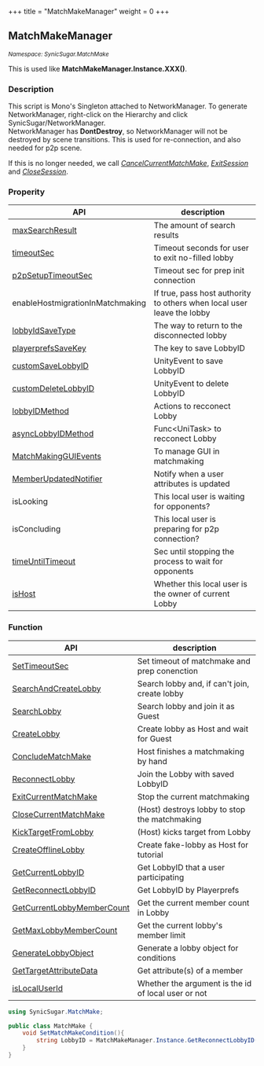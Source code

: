 +++
title = "MatchMakeManager"
weight = 0
+++

## MatchMakeManager
<small>*Namespace: SynicSugar.MatchMake*</small>

This is used like **MatchMakeManager.Instance.XXX()**.


### Description
This script is Mono's Singleton attached to NetworkManager.  To generate NetworkManager, right-click on the Hierarchy and click SynicSugar/NetworkManager.<br>
NetworkManager has **DontDestroy**, so NetworkManager will not be destroyed by scene transitions. This is used for re-connection, and also needed for p2p scene. <br>

If this is no longer needed, we call *[CancelCurrentMatchMake](../MatchMakeManager/cancelcurrentmatchmake)*, *[ExitSession](../../SynicSugar.P2P/ConnectHub/exitsession)* and *[CloseSession](../../SynicSugar.P2P/ConnectHub/exitsession)*.



### Properity
| API | description |
|---|---|
| [maxSearchResult](../MatchMakeManager/maxsearchresult)  | The amount of search results |
| [timeoutSec](../MatchMakeManager/timeoutsec) | Timeout seconds for user to exit no-filled lobby |
| [p2pSetupTimeoutSec](../MatchMakeManager/p2psetuptimeoutsec) | Timeout sec for prep init connection |
| enableHostmigrationInMatchmaking | If true, pass host authority to others when local user leave the lobby |
| [lobbyIdSaveType](../MatchMakeManager/lobbyidsavetype) | The way to return to the disconnected lobby |
| [playerprefsSaveKey](../MatchMakeManager/playerprefssavekey) | The key to save LobbyID |
| [customSaveLobbyID](../MatchMakeManager/customsavelobbyid) | UnityEvent to save LobbyID |
| [customDeleteLobbyID](../MatchMakeManager/customdeletelobbyid) | UnityEvent to delete LobbyID |
| [lobbyIDMethod](../../SynicSugar.MatchMake/lobbyidmethod) | Actions to recconect Lobby |
| [asyncLobbyIDMethod](../../SynicSugar.MatchMake/asynclobbyidmethod) | Func&lt;UniTask&gt; to recconect Lobby |
| [MatchMakingGUIEvents](../../SynicSugar.MatchMake/matchmakingguievents) | To manage GUI in matchmaking |
| [MemberUpdatedNotifier](../MatchMakeManager/memberupdatednotifier) | Notify when a user attributes is updated |
| isLooking | This local user is waiting for opponents? |
| isConcluding | This local user is preparing for p2p connection? |
| [timeUntilTimeout](../MatchMakeManager/timeuntiltimeout) | Sec until stopping the process to wait for opponents |
| [isHost](../MatchMakeManager/ishost) | Whether this local user is the owner of current Lobby |


### Function 
| API | description |
|---|---|
| [SetTimeoutSec](../MatchMakeManager/settimeoutsec) | Set timeout of matchmake and prep conenction |
| [SearchAndCreateLobby](../MatchMakeManager/searchandcreatelobby) | Search lobby and, if can't join, create lobby |
| [SearchLobby](../MatchMakeManager/searchlobby) | Search lobby and join it as Guest |
| [CreateLobby](../MatchMakeManager/createlobby) | Create lobby as Host and wait for Guest |
| [ConcludeMatchMake](../MatchMakeManager/concludematchmake) | Host finishes a matchmaking by hand |
| [ReconnectLobby](../MatchMakeManager/reconnectlobby) | Join the Lobby with saved LobbyID |
| [ExitCurrentMatchMake](../MatchMakeManager/exitcurrentmatchmake) | Stop the current matchmaking |
| [CloseCurrentMatchMake](../MatchMakeManager/closecurrentmatchmake) | (Host) destroys lobby to stop the matchmaking |
| [KickTargetFromLobby](../MatchMakeManager/kicktargetfromlobby) | (Host) kicks target from Lobby |
| [CreateOfflineLobby](../MatchMakeManager/createofflinelobby) | Create fake-lobby as Host for tutorial |
| [GetCurrentLobbyID](../MatchMakeManager/getcurrentlobbyid) | Get LobbyID that a user participating |
| [GetReconnectLobbyID](../MatchMakeManager/getreconnectlobbyid) | Get LobbyID by Playerprefs |
| [GetCurrentLobbyMemberCount](../MatchMakeManager/getcurrentlobbymembercount) | Get the current member count in Lobby |
| [GetMaxLobbyMemberCount](../MatchMakeManager/getmaxlobbymembercount) | Get the current lobby's member limit |
| [GenerateLobbyObject](../MatchMakeManager/generatelobbyobject) | Generate a lobby object for conditions |
| [GetTargetAttributeData](../MatchMakeManager/gettargetattributedata) | Get attribute(s) of a member |
| [isLocalUserId](../MatchMakeManager/islocaluserid) | Whether the argument is the id of local user or not |


```cs
using SynicSugar.MatchMake;

public class MatchMake {
    void SetMatchMakeCondition(){
        string LobbyID = MatchMakeManager.Instance.GetReconnectLobbyID();
    }
}
```